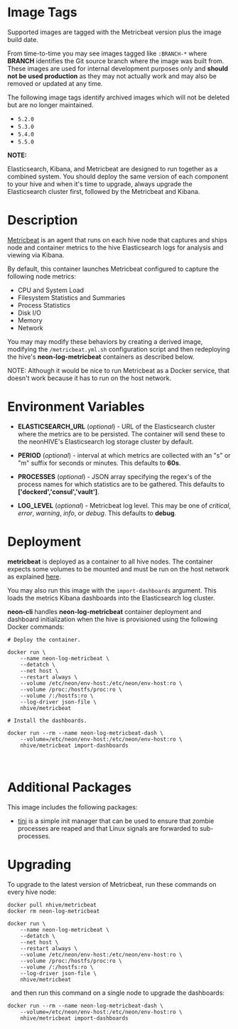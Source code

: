 # Image Tags

Supported images are tagged with the Metricbeat version plus the image build date.

From time-to-time you may see images tagged like `:BRANCH-*` where **BRANCH** identifies the Git source branch where the image was built from.  These images are used for internal development purposes only and **should not be used production** as they may not actually work and may also be removed or updated at any time.

The following image tags identify archived images which will not be deleted but are no longer maintained.

* `5.2.0`
* `5.3.0`
* `5.4.0`
* `5.5.0`

**NOTE:**

Elasticsearch, Kibana, and Metricbeat are designed to run together as a combined system.  You should deploy the same version of each component to your hive and when it's time to upgrade, always upgrade the Elasticsearch cluster first, followed by the Metricbeat and Kibana.

# Description

[Metricbeat](https://www.elastic.co/guide/en/beats/metricbeat/current/metricbeat-overview.html) is an agent that runs on each hive node that captures and ships node and container metrics to the hive Elasticsearch logs for analysis and viewing via Kibana.

By default, this container launches Metricbeat configured to capture the following node metrics:

* CPU and System Load
* Filesystem Statistics and Summaries
* Process Statistics
* Disk I/O
* Memory
* Network

You may may modify these behaviors by creating a derived image, modifying the `/metricbeat.yml.sh` configuration script and then redeploying the hive's **neon-log-metricbeat** containers as described below.

NOTE: Although it would be nice to run Metricbeat as a Docker service, that doesn't work because it has to run on the host network.

# Environment Variables

* **ELASTICSEARCH_URL** (*optional*) - URL of the Elasticsearch cluster where the metrics are to be persisted.  The container will send these to the neonHIVE's Elasticsearch log storage cluster by default.

* **PERIOD** (*optional*) - interval at which metrics are collected with an "s" or "m" suffix for seconds or minutes.  This defaults to **60s**.

* **PROCESSES** (*optional*) - JSON array specifying the regex's of the process names for which statistics are to be gathered.  This defaults to **['dockerd','consul','vault']**.

* **LOG_LEVEL** (*optional*) - Metricbeat log level.  This may be one of *critical*, *error*, *warning*, *info*, or *debug*.  This defaults to **debug**.

# Deployment

**metricbeat** is deployed as a container to all hive nodes.  The container expects some volumes to be mounted and must be run on the host network as explained [here](https://www.elastic.co/guide/en/beats/metricbeat/current/running-in-container.html).

You may also run this image with the `import-dashboards` argument.  This loads the metrics Kibana dashboards into the Elasticsearch log cluster.  

**neon-cli** handles **neon-log-metricbeat** container deployment and dashboard initialization when the hive is provisioned using the following Docker commands:

````
# Deploy the container.

docker run \
    --name neon-log-metricbeat \
    --detatch \
    --net host \
    --restart always \
    --volume /etc/neon/env-host:/etc/neon/env-host:ro \
    --volume /proc:/hostfs/proc:ro \
    --volume /:/hostfs:ro \
    --log-driver json-file \
    nhive/metricbeat

# Install the dashboards.
    
docker run --rm --name neon-log-metricbeat-dash \
    --volume=/etc/neon/env-host:/etc/neon/env-host:ro \
    nhive/metricbeat import-dashboards
````
&nbsp;
# Additional Packages

This image includes the following packages:

* [tini](https://github.com/krallin/tini) is a simple init manager that can be used to ensure that zombie processes are reaped and that Linux signals are forwarded to sub-processes.

# Upgrading

To upgrade to the latest version of Metricbeat, run these commands on every hive node:

````
docker pull nhive/metricbeat
docker rm neon-log-metricbeat

docker run \
    --name neon-log-metricbeat \
    --detatch \
    --net host \
    --restart always \
    --volume /etc/neon/env-host:/etc/neon/env-host:ro \
    --volume /proc:/hostfs/proc:ro \
    --volume /:/hostfs:ro \
    --log-driver json-file \
    nhive/metricbeat
````
&nbsp;
and then run this command on a single node to upgrade the dashboards:
````
docker run --rm --name neon-log-metricbeat-dash \
    --volume=/etc/neon/env-host:/etc/neon/env-host:ro \
    nhive/metricbeat import-dashboards
````
&nbsp;
